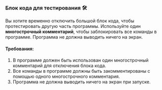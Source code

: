 
### Блок кода для тестирования 🛠️

Вы хотите временно отключить большой блок кода, чтобы протестировать другую часть программы. Используйте один **многострочный комментарий**, чтобы заблокировать все команды в программе. Программа не должна выводить ничего на экран.

#### Требования:
1. В программе должен быть использован один многострочный комментарий для отключения блока кода. 
2. Все команды в программе должны быть закомментированы с помощью одного многострочного комментария. 
3. Программа не должна выводить ничего на экран при запуске.